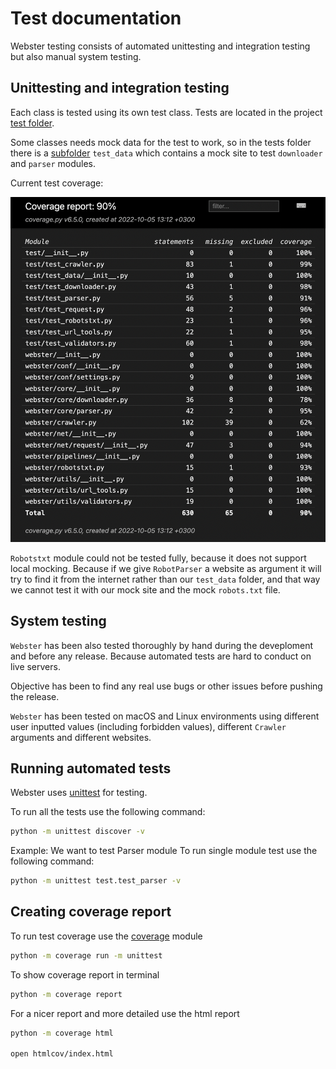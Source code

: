 # Test documentation
Webster testing consists of automated unittesting and integration testing but also manual system testing.

## Unittesting and integration testing
Each class is tested using its own test class. Tests are located in the project [test folder](../../test).

Some classes needs mock data for the test to work, so in the tests folder there is a [subfolder](../../test/test_data) `test_data` which contains a mock site to test `downloader` and `parser` modules.

Current test coverage:

![](static/coverage_report.png)

`Robotstxt` module could not be tested fully, because it does not support local mocking. Because if we give `RobotParser` a website as argument it will try to find it from the internet rather than our `test_data` folder, and that way we cannot test it with our mock site and the mock `robots.txt` file.

## System testing
`Webster` has been also tested thoroughly by hand during the deveploment and before any release. Because automated tests are hard to conduct on live servers.

Objective has been to find any real use bugs or other issues before pushing the release.

`Webster` has been tested on macOS and Linux environments using different user inputted values (including forbidden values), different `Crawler` arguments and different websites.


## Running automated tests
Webster uses [unittest](https://docs.python.org/3/library/unittest.html) for testing.

To run all the tests use the following command:

```bash
python -m unittest discover -v
```

Example: We want to test Parser module
To run single module test use the following command:

```bash
python -m unittest test.test_parser -v
```


## Creating coverage report
To run test coverage use the [coverage](https://coverage.readthedocs.io/en/6.5.0/) module

```bash
python -m coverage run -m unittest
```

To show coverage report in terminal

```bash
python -m coverage report
```

For a nicer report and more detailed use the html report

```bash
python -m coverage html

open htmlcov/index.html   
```